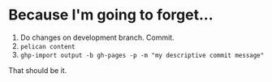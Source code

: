 # Because I'm going to forget...

1. Do changes on development branch. Commit.
2. `pelican content`
3. `ghp-import output -b gh-pages -p -m "my descriptive commit message"`

That should be it.